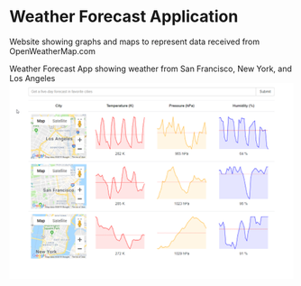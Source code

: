 # Weather Forecast Application

Website showing graphs and maps to represent data received from OpenWeatherMap.com


Weather Forecast App showing weather from San Francisco, New York, and Los Angeles
![Screenshot](49584214_1211246675707958_7952385617902436352_n.png)

